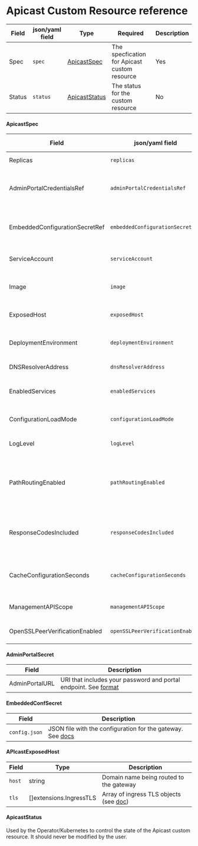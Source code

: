 # Apicast Custom Resource reference

| **Field** | **json/yaml field**| **Type** | **Required** | **Description** |
| --- | --- | --- | --- | --- |
| Spec | `spec` | [ApicastSpec](#ApicastSpec) | The specfication for Apicast custom resource | Yes |
| Status | `status` | [ApicastStatus](#ApicastStatus) | The status for the custom resource | No |

#### ApicastSpec

| **Field** | **json/yaml field**| **Type** | **Required** | **Default value** | **Description** |
| --- | --- | --- | --- | --- | --- |
| Replicas | `replicas` | integer | No | 1 | Number of replica pods |
| AdminPortalCredentialsRef | `adminPortalCredentialsRef` | LocalObjectReference | No | N/A | Secret with the portal endpoint URL information. See [AdminPortalSecret](#AdminPortalSecret) for required format |
| EmbeddedConfigurationSecretRef | `embeddedConfigurationSecretRef` | LocalObjectReference | No | N/A | Secret containing the gateway configuration. See [EmbeddedConfSecret](#EmbeddedConfSecret) for required format |
| ServiceAccount | `serviceAccount` | string | No | `default` service account | Service account associated to the gateway |
| Image | `image` | string | No | Official apicast image | Apicast gateway container image. Only for devtesting purposes |
| ExposedHost | `exposedHost` | [APIcastExposedHost](#APIcastExposedHost) | No | No external access | Domain name used for external access |
| DeploymentEnvironment | `deploymentEnvironment` | string | No | N/A | Environment for which the configuration (see [docs](https://github.com/3scale/APIcast/blob/master/doc/parameters.md#threescale_deployment_env)) |
| DNSResolverAddress | `dnsResolverAddress` | string | No | N/A | DNS resolver (see [docs](https://github.com/3scale/APIcast/blob/master/doc/parameters.md#resolver)) |
| EnabledServices | `enabledServices` | []string | No | N/A | List of service IDs used to filter the services configured (see [docs](https://github.com/3scale/APIcast/blob/master/doc/parameters.md#apicast_services_list)) |
| ConfigurationLoadMode | `configurationLoadMode` | string | No | N/A | Defines how to load the configuration (see [docs](https://github.com/3scale/APIcast/blob/master/doc/parameters.md#apicast_configuration_loader)) |
| LogLevel | `logLevel` | string | No | N/A | Log level for the OpenResty logs  (see [docs](https://github.com/3scale/APIcast/blob/master/doc/parameters.md#apicast_log_level)) |
| PathRoutingEnabled | `pathRoutingEnabled` | bool | No | N/A | When this parameter is set to true, the gateway will use path-based routing in addition to the default host-based routing (see [docs](https://github.com/3scale/APIcast/blob/master/doc/parameters.md#apicast_path_routing)) |
| ResponseCodesIncluded | `responseCodesIncluded` | bool | No | N/A | When set to true, APIcast will log the response code of the response returned by the API backend in 3scale (see [docs](https://github.com/3scale/APIcast/blob/master/doc/parameters.md#apicast_response_codes)) |
| CacheConfigurationSeconds | `cacheConfigurationSeconds` | integer | No | N/A | Specifies the period (in seconds) that the configuration will be stored in the cache (see [docs](https://github.com/3scale/APIcast/blob/master/doc/parameters.md#apicast_configuration_cache)) |
| ManagementAPIScope | `managementAPIScope` | string | No | N/A | Apicast management API configuration control (see [docs](https://github.com/3scale/APIcast/blob/master/doc/parameters.md#apicast_management_api)) |
| OpenSSLPeerVerificationEnabled | `openSSLPeerVerificationEnabled` | bool | No | N/A | Controls the OpenSSL Peer Verification (see [docs](https://github.com/3scale/APIcast/blob/master/doc/parameters.md#openssl_verify)) |

#### AdminPortalSecret

| **Field** | **Description** |
| --- | --- |
| AdminPortalURL | URI that includes your password and portal endpoint. See [format](https://github.com/3scale/APIcast/blob/master/doc/parameters.md#threescale_portal_endpoint) |

#### EmbeddedConfSecret

| **Field** | **Description** |
| --- | --- |
| `config.json` | JSON file with the configuration for the gateway. See [docs](https://github.com/3scale/APIcast/blob/master/doc/parameters.md#threescale_config_file) |

#### APIcastExposedHost

| **Field** | **Type** | **Description** |
| --- | --- | --- |
| `host` | string | Domain name being routed to the gateway |
| `tls` | []extensions.IngressTLS | Array of ingress TLS objects (see [doc](https://kubernetes.io/docs/concepts/services-networking/ingress/#tls)) |

#### ApicastStatus

Used by the Operator/Kubernetes to control the state of the Apicast custom resource. It should never be modified by the user.
